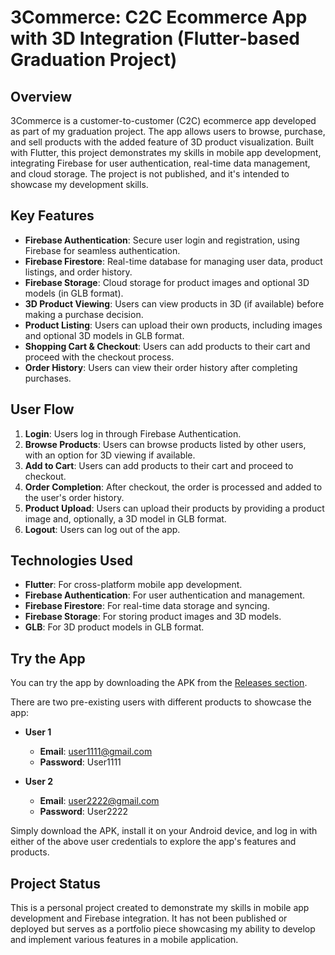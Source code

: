 # 3Commerce: C2C Ecommerce App with 3D Integration (Flutter-based Graduation Project)

## Overview
3Commerce is a customer-to-customer (C2C) ecommerce app developed as part of my graduation project. The app allows users to browse, purchase, and sell products with the added feature of 3D product visualization. Built with Flutter, this project demonstrates my skills in mobile app development, integrating Firebase for user authentication, real-time data management, and cloud storage. The project is not published, and it's intended to showcase my development skills.

## Key Features
- **Firebase Authentication**: Secure user login and registration, using Firebase for seamless authentication.
- **Firebase Firestore**: Real-time database for managing user data, product listings, and order history.
- **Firebase Storage**: Cloud storage for product images and optional 3D models (in GLB format).
- **3D Product Viewing**: Users can view products in 3D (if available) before making a purchase decision.
- **Product Listing**: Users can upload their own products, including images and optional 3D models in GLB format.
- **Shopping Cart & Checkout**: Users can add products to their cart and proceed with the checkout process.
- **Order History**: Users can view their order history after completing purchases.

## User Flow
1. **Login**: Users log in through Firebase Authentication.
2. **Browse Products**: Users can browse products listed by other users, with an option for 3D viewing if available.
3. **Add to Cart**: Users can add products to their cart and proceed to checkout.
4. **Order Completion**: After checkout, the order is processed and added to the user's order history.
5. **Product Upload**: Users can upload their products by providing a product image and, optionally, a 3D model in GLB format.
6. **Logout**: Users can log out of the app.

## Technologies Used
- **Flutter**: For cross-platform mobile app development.
- **Firebase Authentication**: For user authentication and management.
- **Firebase Firestore**: For real-time data storage and syncing.
- **Firebase Storage**: For storing product images and 3D models.
- **GLB**: For 3D product models in GLB format.

## Try the App
You can try the app by downloading the APK from the [Releases section](https://github.com/your-username/3Commerce/releases).

There are two pre-existing users with different products to showcase the app:

- **User 1**
  - **Email**: user1111@gmail.com
  - **Password**: User1111

- **User 2**
  - **Email**: user2222@gmail.com
  - **Password**: User2222

Simply download the APK, install it on your Android device, and log in with either of the above user credentials to explore the app's features and products.

## Project Status
This is a personal project created to demonstrate my skills in mobile app development and Firebase integration. It has not been published or deployed but serves as a portfolio piece showcasing my ability to develop and implement various features in a mobile application.
